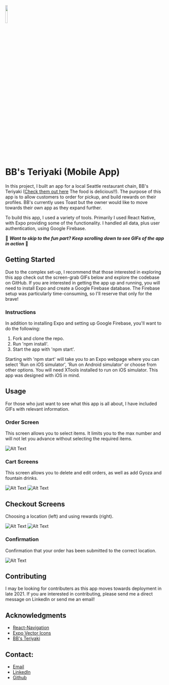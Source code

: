 <img src="https://github.com/macrawford/bbs-teriyaki-app/blob/main/bbscropped.png" width="12%" height="12%">

# BB's Teriyaki (Mobile App)

In this project, I built an app for a local Seattle restaurant chain, BB's Teriyaki ([Check them out here](https://bbsteriyaki.com/) The food is delicious!!). The purpose of this app is to allow customers to order for pickup, and build rewards on their profiles. BB's currently uses Toast but the owner would like to move towards their own app as they expand further.

To build this app, I used a variety of tools. Primarily I used React Native, with Expo providing some of the functionality. I handled all data, plus user authentication, using Google Firebase.


:rooster: **_Want to skip to the fun part? Keep scrolling down to see GIFs of the app in action_** :rooster:

## Getting Started

Due to the complex set-up, I recommend that those interested in exploring this app check out the screen-grab GIFs below and explore the codebase on GitHub. If you are interested in getting the app up and running, you will need to install Expo and create a Google Firebase database. The Firebase setup was particularly time-consuming, so I'll reserve that only for the brave!

### Instructions

In addition to installing Expo and setting up Google Firebase, you'll want to do the following:

1. Fork and clone the repo.
2. Run 'npm install'.
3. Start the app with 'npm start'.

Starting with 'npm start' will take you to an Expo webpage where you can select 'Run on iOS simulator', 'Run on Android simulator' or choose from other options. You will need XTools installed to run on iOS simulator. This app was designed with iOS in mind.

## Usage

For those who just want to see what this app is all about, I have included GIFs with relevant information.

### Order Screen

This screen allows you to select items. It limits you to the max number and will not let you advance without selecting the required items.

![Alt Text](https://github.com/macrawford/bbs-teriyaki-app/blob/main/order.gif "order")

### Cart Screens

This screen allows you to delete and edit orders, as well as add Gyoza and fountain drinks.

![Alt Text](https://github.com/macrawford/bbs-teriyaki-app/blob/main/cart1.gif "cart 1")
![Alt Text](https://github.com/macrawford/bbs-teriyaki-app/blob/main/cart2.gif "cart 2")

## Checkout Screens

Choosing a location (left) and using rewards (right).

![Alt Text](https://github.com/macrawford/bbs-teriyaki-app/blob/main/choosingLocation.gif "choosing location")
![Alt Text](https://github.com/macrawford/bbs-teriyaki-app/blob/main/rewards.gif "rewards")

### Confirmation

Confirmation that your order has been submitted to the correct location.

![Alt Text](https://github.com/macrawford/bbs-teriyaki-app/blob/main/confirmation.gif "confirmation")

## Contributing

I may be looking for contributers as this app moves towards deployment in late 2021. If you are interested in contributing, please send me a direct message on LinkedIn or send me an email!

## Acknowledgments

- [React-Navigation](https://github.com/react-navigation/react-navigation)
- [Expo Vector Icons](https://docs.expo.io/guides/icons/)
- [BB's Teriyaki](https://bbsteriyaki.com/)

## Contact:

- [Email](matthew.crawford92@gmail.com)
- [LinkedIn](https://www.linkedin.com/in/-matthewcrawford-/)
- [Github](https://github.com/macrawford)
